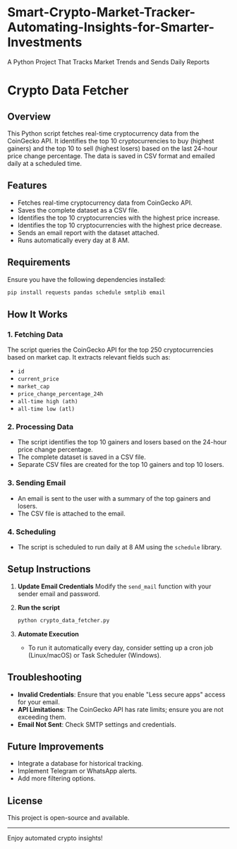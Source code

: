 # Smart-Crypto-Market-Tracker-Automating-Insights-for-Smarter-Investments
A Python Project That Tracks Market Trends and Sends Daily Reports
# Crypto Data Fetcher

## Overview
This Python script fetches real-time cryptocurrency data from the CoinGecko API. It identifies the top 10 cryptocurrencies to buy (highest gainers) and the top 10 to sell (highest losers) based on the last 24-hour price change percentage. The data is saved in CSV format and emailed daily at a scheduled time.

## Features
- Fetches real-time cryptocurrency data from CoinGecko API.
- Saves the complete dataset as a CSV file.
- Identifies the top 10 cryptocurrencies with the highest price increase.
- Identifies the top 10 cryptocurrencies with the highest price decrease.
- Sends an email report with the dataset attached.
- Runs automatically every day at 8 AM.

## Requirements
Ensure you have the following dependencies installed:

```bash
pip install requests pandas schedule smtplib email
```

## How It Works
### 1. Fetching Data
The script queries the CoinGecko API for the top 250 cryptocurrencies based on market cap. It extracts relevant fields such as:
- `id`
- `current_price`
- `market_cap`
- `price_change_percentage_24h`
- `all-time high (ath)`
- `all-time low (atl)`

### 2. Processing Data
- The script identifies the top 10 gainers and losers based on the 24-hour price change percentage.
- The complete dataset is saved in a CSV file.
- Separate CSV files are created for the top 10 gainers and top 10 losers.

### 3. Sending Email
- An email is sent to the user with a summary of the top gainers and losers.
- The CSV file is attached to the email.

### 4. Scheduling
- The script is scheduled to run daily at 8 AM using the `schedule` library.

## Setup Instructions
1. **Update Email Credentials**
   Modify the `send_mail` function with your sender email and password.

2. **Run the script**
   ```bash
   python crypto_data_fetcher.py
   ```

3. **Automate Execution**
   - To run it automatically every day, consider setting up a cron job (Linux/macOS) or Task Scheduler (Windows).


## Troubleshooting
- **Invalid Credentials**: Ensure that you enable "Less secure apps" access for your email.
- **API Limitations**: The CoinGecko API has rate limits; ensure you are not exceeding them.
- **Email Not Sent**: Check SMTP settings and credentials.

## Future Improvements
- Integrate a database for historical tracking.
- Implement Telegram or WhatsApp alerts.
- Add more filtering options.

## License
This project is open-source and available.

---

Enjoy automated crypto insights! 


